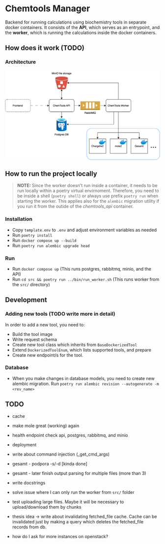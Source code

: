 # Chemtools Manager

Backend for running calculations using biochemistry tools in separate docker containers.
It consists of the **API**, which serves as an entrypoint, and the **worker**,
which is running the calculations inside the docker containers.

## How does it work (TODO)

### Architecture

![Archtecture](docs/architecture.svg)

## How to run the project locally
> **NOTE:**  Since the worker doesn't run inside a container, it needs to be run locally within a poetry virtual envirnoment. Therefore, you need to be inside a shell (`poetry shell`) or always use prefix `poetry run` when starting the worker. This applies also for the `alembic` migration utility if you run it from the outide of the *chemtools_api* container.

### Installation

- Copy `template.env` to `.env` and adjust environment variables as needed
- Run `poetry install`
- Run `docker compose up --build`
- Run `poetry run alembic upgrade head`

### Run

- Run `docker compose up` (This runs postgres, rabbitmq, minio, and the API)
- Run `cd src && poetry run ../bin/run_worker.sh` (This runs worker from the `src/` directory)

## Development

### Adding new tools (TODO write more in detail)
In order to add a new tool, you need to:
- Build the tool image
- Write request schema
- Create new tool class which inherits from `BaseDockerizedTool`
- Extend `DockerizedToolEnum`, which lists supported tools, and prepare 
- Create new endpoint/s for the tool.

### Database

- When you make changes in database models, you need to create new alembic migration. Run `poetry run alembic revision --autogenerate -m <rev_name>`


## TODO

- cache
- make mole great (working) again
- health endpoint check api, postgres, rabbitmq, and minio
- deployment

- write about command injection (_get_cmd_args)
- gesamt - podpora -s/-d \[kinda done\]
- gesamt - later finish output parsing for multiple files (more than 3)
- write docstrings
- solve issue where I can only run the worker from `src/` folder

- test uploading large files. Maybe it will be necessary to upload/download them by chunks
- thesis idea -> write about invalidating fetched_file cache. Cache can be invalidated just by making a query which deletes the fetched_file records from db.
- how do I ask for more instances on openstack?
